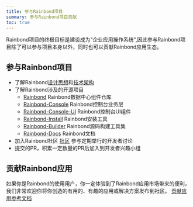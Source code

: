 ```yaml
---
title: 参与Rainbond项目
summary: 参与Rainbond项目贡献
toc: true
---
```


Rainbond项目的终极目标是建设成为"企业应用操作系统",因此参与Rainbond项目除了可以参与项目本身以外，同时也可以贡献Rainbond应用生态。

## 参与Rainbond项目

* 了解Rainbond[设计思想](/docs/stable/architecture/design-concept.html)和[技术架构](/docs/stable/architecture/architecture.html)
* 了解Rainbond涉及的开源项目
   * [Rainbond](https://github.com/goodrain/rainbond) Rainbond数据中心组件仓库
   * [Rainbond-Console](https://github.com/goodrain/rainbond-console) Rainbond控制台业务层
   * [Rainbond-Console-UI](https://github.com/goodrain/rainbond-ui) Rainbond控制台UI组件
   * [Rainbond-Install](https://github.com/goodrain/rainbond-ansible) Rainbond安装工具
   * [Rainbond-Builder](https://github.com/goodrain/builder) Rainbond源码构建工具集
   * [Rainbond-Docs](https://github.com/goodrain/rainbond-docs) Rainbond文档
* 加入Rainbond社区 [社区](https://t.goodrain.com) 参与定期举行的开发者讨论
* 提交的PR，积累一定数量的PR后加入到开发者兴趣小组

## 贡献Rainbond应用

如果你是Rainbond的使用用户，你一定体验到了Rainbond应用市场带来的便利，我们非常欢迎你将你创造的有用的、有趣的应用或解决方案发布到社区。
[贡献应用参考文档](http://t.goodrain.com/t/rainbond/486)